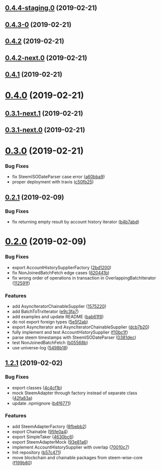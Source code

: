 <a name="0.4.4-staging.0"></a>
## [0.4.4-staging.0](https://github.com/wise-team/steem-efficient-stream/compare/v0.4.3-0...v0.4.4-staging.0) (2019-02-21)



<a name="0.4.3-0"></a>
## [0.4.3-0](https://github.com/wise-team/steem-efficient-stream/compare/v0.4.2...v0.4.3-0) (2019-02-21)



<a name="0.4.2"></a>
## [0.4.2](https://github.com/wise-team/steem-efficient-stream/compare/v0.4.2-next.0...v0.4.2) (2019-02-21)



<a name="0.4.2-next.0"></a>
## [0.4.2-next.0](https://github.com/wise-team/steem-efficient-stream/compare/v0.4.1...v0.4.2-next.0) (2019-02-21)



<a name="0.4.1"></a>
## [0.4.1](https://github.com/wise-team/steem-efficient-stream/compare/v0.4.0...v0.4.1) (2019-02-21)



<a name="0.4.0"></a>
# [0.4.0](https://github.com/wise-team/steem-efficient-stream/compare/v0.3.1-next.1...v0.4.0) (2019-02-21)



<a name="0.3.1-next.1"></a>
## [0.3.1-next.1](https://github.com/wise-team/steem-efficient-stream/compare/v0.3.1-next.0...v0.3.1-next.1) (2019-02-21)



<a name="0.3.1-next.0"></a>
## [0.3.1-next.0](https://github.com/wise-team/steem-efficient-stream/compare/v0.3.0...v0.3.1-next.0) (2019-02-21)



<a name="0.3.0"></a>
# [0.3.0](https://github.com/wise-team/steem-efficient-stream/compare/v0.2.1...v0.3.0) (2019-02-21)


### Bug Fixes

* fix SteemISODateParser case error ([a60bba9](https://github.com/wise-team/steem-efficient-stream/commit/a60bba9))
* proper deployment with travis ([c50fb25](https://github.com/wise-team/steem-efficient-stream/commit/c50fb25))



<a name="0.2.1"></a>
## [0.2.1](https://github.com/wise-team/steem-efficient-stream/compare/v0.2.0...v0.2.1) (2019-02-09)


### Bug Fixes

* fix returning empty result by account history iterator ([b4b7abd](https://github.com/wise-team/steem-efficient-stream/commit/b4b7abd))



<a name="0.2.0"></a>
# [0.2.0](https://github.com/wise-team/steem-efficient-stream/compare/v1.2.1...v0.2.0) (2019-02-09)


### Bug Fixes

* export AccountHistorySupplierFactory ([2bd1200](https://github.com/wise-team/steem-efficient-stream/commit/2bd1200))
* fix NonJoinedBatchFetch edge cases ([620441b](https://github.com/wise-team/steem-efficient-stream/commit/620441b))
* fix wrong order of operations in transaction in OverlappingBatchIterator ([112591f](https://github.com/wise-team/steem-efficient-stream/commit/112591f))


### Features

* add AsyncIteratorChainableSupplier ([1575220](https://github.com/wise-team/steem-efficient-stream/commit/1575220))
* add BatchToTrxIterator ([e9c3fa7](https://github.com/wise-team/steem-efficient-stream/commit/e9c3fa7))
* add examples and update README ([bab61f8](https://github.com/wise-team/steem-efficient-stream/commit/bab61f8))
* do not export foreign types ([5e5f2ab](https://github.com/wise-team/steem-efficient-stream/commit/5e5f2ab))
* export AsyncIterator and AsyncIteratorChainableSupplier ([dcb7b20](https://github.com/wise-team/steem-efficient-stream/commit/dcb7b20))
* fully implement and test AccountHistorySupplier ([f10bc1f](https://github.com/wise-team/steem-efficient-stream/commit/f10bc1f))
* parse steem timestamps with SteemISODateParser ([0381dec](https://github.com/wise-team/steem-efficient-stream/commit/0381dec))
* test NonJoinedBatchFetch ([b05568b](https://github.com/wise-team/steem-efficient-stream/commit/b05568b))
* use universe-log ([5498b18](https://github.com/wise-team/steem-efficient-stream/commit/5498b18))



<a name="1.2.1"></a>
## [1.2.1](https://github.com/wise-team/steem-efficient-stream/compare/b57c471...v1.2.1) (2019-02-02)


### Bug Fixes

* export classes ([4c4cf1b](https://github.com/wise-team/steem-efficient-stream/commit/4c4cf1b))
* mock SteemAdapter through factory instead of separate class ([42fa83a](https://github.com/wise-team/steem-efficient-stream/commit/42fa83a))
* update .npmignore ([b4f6771](https://github.com/wise-team/steem-efficient-stream/commit/b4f6771))


### Features

* add SteemAdapterFactory ([8fbebb2](https://github.com/wise-team/steem-efficient-stream/commit/8fbebb2))
* export Chainable ([95fe0a4](https://github.com/wise-team/steem-efficient-stream/commit/95fe0a4))
* export SimpleTaker ([4630bc6](https://github.com/wise-team/steem-efficient-stream/commit/4630bc6))
* export SteemAdapterMock ([93e81a6](https://github.com/wise-team/steem-efficient-stream/commit/93e81a6))
* implement AccountHistorySupplier with overlap ([70010c7](https://github.com/wise-team/steem-efficient-stream/commit/70010c7))
* Init repository ([b57c471](https://github.com/wise-team/steem-efficient-stream/commit/b57c471))
* move blockchain and chainable packages from steem-wise-core ([f199b80](https://github.com/wise-team/steem-efficient-stream/commit/f199b80))



